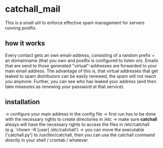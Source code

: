 # catchall_mail
This is a small util to enforce effective spam management for servers running postfix.

## how it works
Every contact gets an own email-address, consisting of a random prefix + an domainname (that you own and postfix is configured to listen on).
Emails that are send to those generated "virtual"-addresses are forwarded to your main email address.
The advantage of this is, that virtual addresses that get leaked to spam distributors can be easily renewed, the spam will not reach you anymore. Further, you can see *who* has leaked your address (and then take measures as renewing your password at that service).

## installation
-> configure your main address in the config file
-> first run has to be done with the necessary rights to create directories in /etc
-> make sure **catchall** always will have the necessary rights to access the files in /etc/catchall (e.g. 'chown -R [user] /etc/catchall')
-> you can move the executable ('catchall.py') to /usr/bin/catchall, then you can use the catchall command directly in your shell / crontab / whatever

